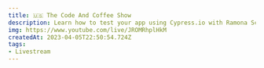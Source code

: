 ```yaml
---
title: 🇺🇸 The Code And Coffee Show 
description: Learn how to test your app using Cypress.io with Ramona Schwering
img: https://www.youtube.com/live/JROMRhplHkM
createdAt: 2023-04-05T22:50:54.724Z
tags:
- Livestream
---
```

